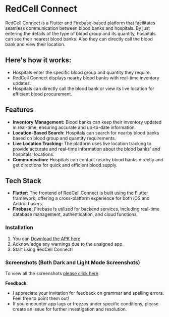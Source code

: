 # RedCell Connect

RedCell Connect is a Flutter and Firebase-based platform that facilitates seamless communication between blood banks and hospitals. By just entering the details of the type of blood group and its quantity, hospitals can see their nearest blood banks. Also they can directly call the blood bank and view their location.

## Here's how it works:

- Hospitals enter the specific blood group and quantity they require.
- RedCell Connect displays nearby blood banks with real-time inventory updates.
- Hospitals can directly call the blood bank or view its live location for efficient blood procurement.

## Features

- **Inventory Management:** Blood banks can keep their inventory updated in real-time, ensuring accurate and up-to-date information.
- **Location-Based Search:** Hospitals can search for nearby blood banks based on blood group and quantity requirements.
- **Live Location Tracking:** The platform uses live location tracking to provide accurate and real-time information about the blood banks' and hospitals' locations.
- **Communication:** Hospitals can contact nearby blood banks directly and get directions for quick and efficient blood supply.

## Tech Stack

- **Flutter:** The frontend of RedCell Connect is built using the Flutter framework, offering a cross-platform experience for both iOS and Android users.
- **Firebase:** Firebase is utilized for backend services, including real-time database management, authentication, and cloud functions.

### Installation

1. You can [Download the APK here](https://github.com/sagarsen2023/RedCell-Connect/tree/master/apk_files)
2. Acknowledge any warnings due to the unsigned app.
3. Start using RedCell Connect!

### Screenshots (Both Dark and Light Mode Screenshots)
To view all the screenshots [please click here](/screenshots).


**Feedback:** 
- I appreciate your invitation for feedback on grammar and spelling errors. Feel free to point them out!
- If you encounter app lags or freezes under specific conditions, please create an issue for further investigation and resolution.

